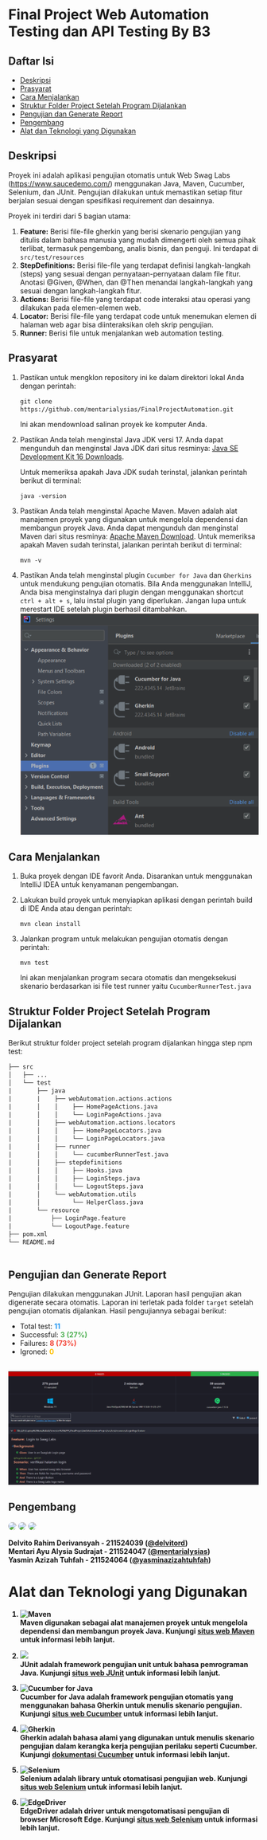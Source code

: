 # Final Project Web Automation Testing dan API Testing By B3

## Daftar Isi
- [Deskripsi](#deskripsi)
- [Prasyarat](#prasyarat)
- [Cara Menjalankan](#cara-menjalankan)
- [Struktur Folder Project Setelah Program Dijalankan](#struktur-folder-project-setelah-program-dijalankan)
- [Pengujian dan Generate Report](#pengujian-dan-generate-report)
- [Pengembang](#pengembang)
- [Alat dan Teknologi yang Digunakan](#alat-dan-teknologi-yang-digunakan)

## Deskripsi
Proyek ini adalah aplikasi pengujian otomatis untuk Web Swag Labs (https://www.saucedemo.com/) menggunakan Java, Maven, Cucumber, Selenium, dan JUnit. Pengujian dilakukan untuk memastikan setiap fitur berjalan sesuai dengan spesifikasi requirement dan desainnya.

Proyek ini terdiri dari 5 bagian utama: 
1. **Feature:** Berisi file-file gherkin yang berisi skenario pengujian yang ditulis dalam bahasa manusia yang mudah dimengerti oleh semua pihak terlibat, termasuk pengembang, analis bisnis, dan penguji. Ini terdapat di `src/test/resources`
2. **StepDefinitions:** Berisi file-file yang terdapat definisi langkah-langkah (steps) yang sesuai dengan pernyataan-pernyataan dalam file fitur. Anotasi @Given, @When, dan @Then menandai langkah-langkah yang sesuai dengan langkah-langkah fitur.
3. **Actions:** Berisi file-file yang terdapat code interaksi atau operasi yang dilakukan pada elemen-elemen web.
4. **Locator:** Berisi file-file yang terdapat code untuk menemukan elemen di halaman web agar bisa diinteraksikan oleh skrip pengujian.
5. **Runner:** Berisi file untuk menjalankan web automation testing.

## Prasyarat

1. Pastikan untuk mengklon repository ini ke dalam direktori lokal Anda dengan perintah:
    ```
    git clone https://github.com/mentarialysias/FinalProjectAutomation.git
    ```
   Ini akan mendownload salinan proyek ke komputer Anda.

2. Pastikan Anda telah menginstal Java JDK versi 17. Anda dapat mengunduh dan menginstal Java JDK dari situs resminya: [Java SE Development Kit 16 Downloads](https://www.oracle.com/java/technologies/javase/jdk17-archive-downloads.html).

   Untuk memeriksa apakah Java JDK sudah terinstal, jalankan perintah berikut di terminal:
    ```
    java -version
    ``` 

3. Pastikan Anda telah menginstal Apache Maven. Maven adalah alat manajemen proyek yang digunakan untuk mengelola dependensi dan membangun proyek Java. Anda dapat mengunduh dan menginstal Maven dari situs resminya: [Apache Maven Download](https://maven.apache.org/download.cgi). 
 Untuk memeriksa apakah Maven sudah terinstal, jalankan perintah berikut di terminal:
     ```
    mvn -v
    ```

4. Pastikan Anda telah menginstal plugin `Cucumber for Java` dan `Gherkins` untuk mendukung pengujian otomatis. Bila Anda menggunakan IntelliJ, Anda bisa menginstalnya dari plugin dengan menggunakan shortcut `ctrl + alt + s`, lalu instal plugin yang diperlukan. Jangan lupa untuk merestart IDE setelah plugin berhasil ditambahkan.
   <br> <img src="src/image/plugins.png">




## Cara Menjalankan

1. Buka proyek dengan IDE favorit Anda. Disarankan untuk menggunakan IntelliJ IDEA untuk kenyamanan pengembangan.

2. Lakukan build proyek untuk menyiapkan aplikasi dengan perintah build di IDE Anda atau dengan perintah:
    ```
    mvn clean install
    ```

3. Jalankan program untuk melakukan pengujian otomatis dengan perintah:
    ```
    mvn test
    ```
   Ini akan menjalankan program secara otomatis dan mengeksekusi skenario berdasarkan isi file test runner yaitu `CucumberRunnerTest.java`

## Struktur Folder Project Setelah Program Dijalankan
Berikut struktur folder project setelah program dijalankan hingga step npm test:
```
├── src
│   ├── ...
│   └── test
|       ├── java
|       |    ├── webAutomation.actions.actions
|       │    │    ├── HomePageActions.java
|       │    │    └── LoginPageActions.java
|       │    ├── webAutomation.actions.locators
|       │    │    ├── HomePageLocators.java
|       │    │    └── LoginPageLocators.java
|       │    ├── runner
|       │    │    └── cucumberRunnerTest.java
|       │    ├── stepdefinitions
|       │    │    ├── Hooks.java
|       │    │    ├── LoginSteps.java
|       │    │    └── LogoutSteps.java
|       │    └── webAutomation.utils
|       │         └── HelperClass.java
|       └── resource
|           ├── LoginPage.feature 
|           └── LogoutPage.feature
├── pom.xml
└── README.md
    
```

## Pengujian dan Generate Report
Pengujian dilakukan menggunakan JUnit. Laporan hasil pengujian akan digenerate secara otomatis. Laporan ini terletak pada folder `target` setelah pengujian otomatis dijalankan. Hasil pengujiannya sebagai berikut:
- Total test: <span style="color:#2196F3; font-weight:bold;">11</span>
- Successful: <span style="color:#4CAF50; font-weight:bold;">3 (27%)</span>
- Failures: <span style="color:#F44336; font-weight:bold;">8 (73%)</span>
- Igroned: <span style="color:#FFC107; font-weight:bold;">0</span>

<br> <img src="src/image/report.png">

## Pengembang
[<img src="https://github.com/delvitord.png" width="50" style="border-radius:50%">](https://github.com/delvitord)
[<img src="https://github.com/mentarialysias.png" width="50" style="border-radius:50%">](https://github.com/mentarialysias)
[<img src="https://github.com/yasminazizahtuhfah.png" width="50" style="border-radius:50%">](https://github.com/yasminazizahtuhfah)


<b>Delvito Rahim Derivansyah - 211524039 ([@delvitord](https://github.com/delvitord))
<br> Mentari Ayu Alysia Sudrajat - 211524047 ([@mentarialysias](https://github.com/mentarialysias))
<br> Yasmin Azizah Tuhfah - 211524064 ([@yasminazizahtuhfah](https://github.com/yasminazizahtuhfah))
<b>
# Alat dan Teknologi yang Digunakan

1. ![Maven](https://img.shields.io/badge/Maven-Versi_3.9.6-%2374CBEB)
   <br>Maven digunakan sebagai alat manajemen proyek untuk mengelola dependensi dan membangun proyek Java. Kunjungi [situs web Maven](https://maven.apache.org/) untuk informasi lebih lanjut.

2. ![](https://img.shields.io/badge/JUnit-Framework_Pengujian-%23FFE57E)
   <br>JUnit adalah framework pengujian unit untuk bahasa pemrograman Java. Kunjungi [situs web JUnit](https://junit.org/junit5/) untuk informasi lebih lanjut.

3. ![Cucumber for Java](https://img.shields.io/badge/Cucumber_for_Java-Framework_Pengujian-%23efcfe3)
   <br>Cucumber for Java adalah framework pengujian otomatis yang menggunakan bahasa Gherkin untuk menulis skenario pengujian. Kunjungi [situs web Cucumber](https://cucumber.io/docs/guides/10-minute-tutorial/) untuk informasi lebih lanjut.

4. ![Gherkin](https://img.shields.io/badge/Gherkin-Bahasa_Pengujian-%2393D3D5)
      <br>Gherkin adalah bahasa alami yang digunakan untuk menulis skenario pengujian dalam kerangka kerja pengujian perilaku seperti Cucumber. Kunjungi [dokumentasi Cucumber](https://cucumber.io/docs/gherkin/) untuk informasi lebih lanjut.

4. ![Selenium](https://img.shields.io/badge/Selenium-Framework_Pengujian-%23FF69B4)
   <br>Selenium adalah library untuk otomatisasi pengujian web. Kunjungi [situs web Selenium](https://www.selenium.dev/documentation/en/) untuk informasi lebih lanjut.

5. ![EdgeDriver](https://img.shields.io/badge/EdgeDriver-WebDriver-%2374CB)
   <br>EdgeDriver adalah driver untuk mengotomatisasi pengujian di browser Microsoft Edge. Kunjungi [situs web Selenium](https://www.selenium.dev/documentation/en/) untuk informasi lebih lanjut.
